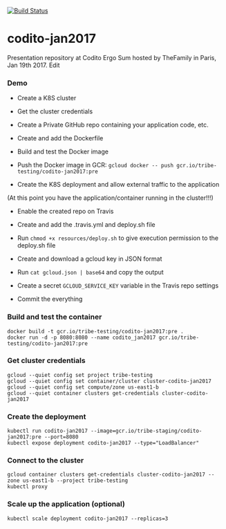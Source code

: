 [![Build Status](https://travis-ci.com/JacopoDaeli/codito-jan2017.svg?token=yeGiy41t7dXuXzCiGV4X&branch=master)](https://travis-ci.com/JacopoDaeli/codito-jan2017)

# codito-jan2017
Presentation repository at Codito Ergo Sum hosted by TheFamily in Paris, Jan 19th 2017. Edit

### Demo
- Create a K8S cluster
- Get the cluster credentials

- Create a Private GitHub repo containing your application code, etc.

- Create and add the Dockerfile
- Build and test the Docker image
- Push the Docker image in GCR: `gcloud docker -- push gcr.io/tribe-testing/codito-jan2017:pre`

- Create the K8S deployment and allow external traffic to the application

(At this point you have the application/container running in the cluster!!!)

- Enable the created repo on Travis
- Create and add the .travis.yml and deploy.sh file
- Run `chmod +x resources/deploy.sh` to give execution permission to the deploy.sh file

- Create and download a gcloud key in JSON format
- Run `cat gcloud.json | base64` and copy the output
- Create a secret `GCLOUD_SERVICE_KEY` variable in the Travis repo settings

- Commit the everything

### Build and test the container
```
docker build -t gcr.io/tribe-testing/codito-jan2017:pre .
docker run -d -p 8080:8080 --name codito_jan2017 gcr.io/tribe-testing/codito-jan2017:pre
```

### Get cluster credentials
```
gcloud --quiet config set project tribe-testing
gcloud --quiet config set container/cluster cluster-codito-jan2017
gcloud --quiet config set compute/zone us-east1-b
gcloud --quiet container clusters get-credentials cluster-codito-jan2017
```

### Create the deployment
```
kubectl run codito-jan2017 --image=gcr.io/tribe-staging/codito-jan2017:pre --port=8080
kubectl expose deployment codito-jan2017 --type="LoadBalancer"
```

### Connect to the cluster
```
gcloud container clusters get-credentials cluster-codito-jan2017 --zone us-east1-b --project tribe-testing
kubectl proxy
```

### Scale up the application (optional)
```
kubectl scale deployment codito-jan2017 --replicas=3
```
